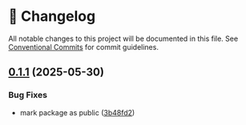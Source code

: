 <!-- markdownlint-disable --><!-- textlint-disable -->

# 📓 Changelog

All notable changes to this project will be documented in this file. See
[Conventional Commits](https://conventionalcommits.org) for commit guidelines.

## [0.1.1](https://github.com/sanity-io/descriptors/compare/v0.1.0...v0.1.1) (2025-05-30)

### Bug Fixes

- mark package as public ([3b48fd2](https://github.com/sanity-io/descriptors/commit/3b48fd29cb1981f3c6b4ff85b1c8af112a47f4b5))
